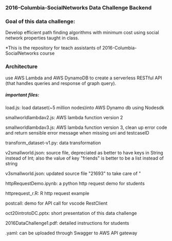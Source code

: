 ### 2016-Columbia-SocialNetworks Data Challenge Backend

### Goal of this data challenge:
Develop efficient path finding algorithms with minimum cost using social network properties taught in class. 

*This is the repository for teach assistants of 2016-Columbia-SocialNetworks course

###  Architecture
use AWS Lambda and AWS DynamoDB to create a serverless RESTful API (that handles queries and response of graph query). 

##### important files:
 	
 load.js: load dataset(~5 million nodes)into AWS Dynamo db using Nodesdk     
 
 smallworldlambdav2.js: AWS lambda function version 2     
 
 smallworldlambdav3.js: AWS lambda function version 3, clean up error code and return sensible error message when missing uni and testcaseID   
 
 transform_dataset-v1.py: data transformation    
 
 v2smallworld.json: source file, depreciated as better to have keys in String instead of Int; also the value of key "friends" is better to be a list instead of string    
 
 v3smallworld.json:  updated source file  \"21693\" to take care of "      
  
 httpRequestDemo.ipynb: a python http request demo for students    
 
 httprequest_r.R:	R http request example   
 
 postcall: demo for API call for vscode RestClient     
 
 oct20introtoDC.pptx: short presentation of this data challenge     
 
 2016DataChallenge1.pdf: detailed instructions for students   
 
 .yaml: can be uploaded through Swagger to AWS API gateway

